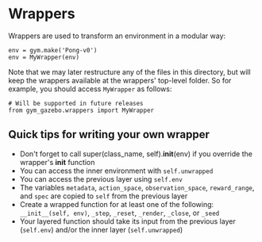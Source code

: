 # Wrappers

Wrappers are used to transform an environment in a modular way:

```
env = gym.make('Pong-v0')
env = MyWrapper(env)
```

Note that we may later restructure any of the files in this directory,
but will keep the wrappers available at the wrappers' top-level
folder. So for example, you should access `MyWrapper` as follows:

```
# Will be supported in future releases
from gym_gazebo.wrappers import MyWrapper
```

## Quick tips for writing your own wrapper

- Don't forget to call super(class_name, self).__init__(env) if you override the wrapper's __init__ function
- You can access the inner environment with `self.unwrapped`
- You can access the previous layer using `self.env`
- The variables `metadata`, `action_space`, `observation_space`, `reward_range`, and `spec` are copied to `self` from the previous layer
- Create a wrapped function for at least one of the following: `__init__(self, env)`, `_step`, `_reset`, `_render`, `_close`, or `_seed`
- Your layered function should take its input from the previous layer (`self.env`) and/or the inner layer (`self.unwrapped`)
